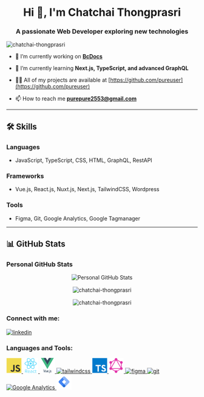 <h1 align="center">Hi 👋, I'm Chatchai Thongprasri</h1>
<h3 align="center">A passionate Web Developer exploring new technologies</h3>

<p align="left"> <img src="https://komarev.com/ghpvc/?username=pureuser&label=Profile%20views&color=0e75b6&style=flat" alt="chatchai-thongprasri" /> </p>

- 🔭 I’m currently working on **[BcDocs](https://github.com/Team-SecWind/BcDocs)**

- 🌱 I’m currently learning **Next.js, TypeScript, and advanced GraphQL**

- 👨‍💻 All of my projects are available at [https://github.com/pureuser](https://github.com/pureuser)

- 📫 How to reach me **<purepure2553@gmail.com>**

---

## 🛠️ Skills

### **Languages**

- JavaScript, TypeScript, CSS, HTML, GraphQL, RestAPI

### **Frameworks**

- Vue.js, React.js, Nuxt.js, Next.js, TailwindCSS, Wordpress

### **Tools**

- Figma, Git, Google Analytics, Google Tagmanager

---

## 📊 GitHub Stats

### Personal GitHub Stats

<p align="center">
  <img src="https://github-readme-stats.vercel.app/api?username=pureuser&show_icons=true&theme=radical" alt="Personal GitHub Stats" />
</p>
<p align="center">
  <img align="center" src="https://github-readme-streak-stats.herokuapp.com/?user=pureuser&theme=radical" alt="chatchai-thongprasri" />
</p>
<p align="center">
  <img align="center" src="https://github-readme-stats.vercel.app/api/top-langs?username=pureuser&show_icons=true&locale=en&layout=compact&theme=radical" alt="chatchai-thongprasri" />
</p>

<h3 align="left">Connect with me:</h3>
<p align="left">
<a href="https://linkedin.com/in/chatchai-thongprasri-a67190162" target="blank">
  <img align="center" src="https://cdn-icons-png.flaticon.com/512/174/174857.png" alt="linkedin" height="30" width="30" />
</a>
</p>

<h3 align="left">Languages and Tools:</h3>
<p align="left">
<a href="https://developer.mozilla.org/en-US/docs/Web/JavaScript" target="_blank">
  <img src="https://raw.githubusercontent.com/devicons/devicon/master/icons/javascript/javascript-original.svg" alt="javascript" width="40" height="40"/>
</a>
<a href="https://reactjs.org/" target="_blank">
  <img src="https://raw.githubusercontent.com/devicons/devicon/master/icons/react/react-original-wordmark.svg" alt="react" width="40" height="40"/>
</a>
<a href="https://vuejs.org/" target="_blank">
  <img src="https://raw.githubusercontent.com/devicons/devicon/master/icons/vuejs/vuejs-original-wordmark.svg" alt="vuejs" width="40" height="40"/>
</a>
<a href="https://tailwindcss.com/" target="_blank">
  <img src="https://upload.wikimedia.org/wikipedia/commons/d/d5/Tailwind_CSS_Logo.svg" alt="tailwindcss" width="40" height="40"/>
</a>
<a href="https://www.typescriptlang.org/" target="_blank">
  <img src="https://raw.githubusercontent.com/devicons/devicon/master/icons/typescript/typescript-original.svg" alt="typescript" width="40" height="40"/>
</a>
<a href="https://graphql.org/" target="_blank">
  <img src="https://raw.githubusercontent.com/devicons/devicon/master/icons/graphql/graphql-plain.svg" alt="graphql" width="40" height="40"/>
</a>
<a href="https://www.figma.com/" target="_blank">
  <img src="https://www.vectorlogo.zone/logos/figma/figma-icon.svg" alt="figma" width="40" height="40"/>
</a>
<a href="https://git-scm.com/" target="_blank">
  <img src="https://www.vectorlogo.zone/logos/git-scm/git-scm-icon.svg" alt="git" width="40" height="40"/>
</a>
<a href="https://analytics.google.com/" target="_blank">
  <img src="https://www.vectorlogo.zone/logos/google_analytics/google_analytics-icon.svg" alt="Google Analytics" width="40" height="40"/>
</a>
<a href="https://tagmanager.google.com/" target="_blank">
  <img src="./assets/google-tagmanager-logo.png" alt="Google Tag Manager" width="40" height="40"/>
</a>
</p>
